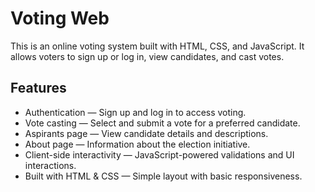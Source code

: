# Voting Web

This is an online voting system built with HTML, CSS, and JavaScript. It allows voters to sign up or log in, view candidates, and cast votes.

## Features

- Authentication — Sign up and log in to access voting.
- Vote casting — Select and submit a vote for a preferred candidate.
- Aspirants page — View candidate details and descriptions.
- About page — Information about the election initiative.
- Client-side interactivity — JavaScript-powered validations and UI interactions.
- Built with HTML & CSS — Simple layout with basic responsiveness.
